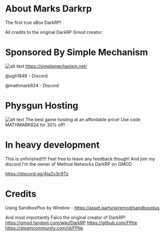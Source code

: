 # About Marks Darkrp
The first true sBox DarkRP!

All credits to the original DarkRP Gmod creator: 

# Sponsored By Simple Mechanism
![alt text](https://imgur.com/VfhjKvV.png)
https://simplemechanism.net/

@ugh1849 - Discord

@mathmark824 - Discord

# Physgun Hosting
![alt text](https://imgur.com/WjuqA5r.png)
The best game hosting at an affordable price! Use code MATHMARK824 for 30% off!

# In heavy development

This is unfinished!!!! Feel free to leave any feedback though! And join my discord I'm the owner of Method Networks DarkRP on GMOD

https://discord.gg/4taZs3c9Tz

# Credits

Using SandboxPlus by Wirebox - https://asset.party/wiremod/sandboxplus

And most importantly Falco the original creator of DarkRP!
https://gmod.fandom.com/wiki/DarkRP
https://github.com/FPtje
https://steamcommunity.com/id/FPtje
